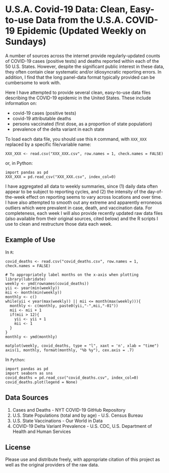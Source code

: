 # U.S.A. Covid-19 Data: Clean, Easy-to-use Data from the U.S.A. COVID-19 Epidemic (Updated Weekly on Sundays)

A number of sources across the internet provide regularly-updated counts of COVID-19 cases (positive tests) and deaths reported within each of the 50 U.S. States. However, despite the significant public interest in these data, they often contain clear systematic and/or idiosyncratic reporting errors. In addition, I find that the long panel-data format typically provided can be cumbersome to work with.

Here I have attempted to provide several clean, easy-to-use data files describing the COVID-19 epidemic in the United States. These include information on:
* covid-19 cases (positive tests)
* covid-19 attributable deaths
* persons vaccinated (first dose, as a proportion of state population)
* prevalence of the delta variant in each state

To load each data file, you should use this ```R``` command, with ```XXX_XXX``` replaced by a specific file/variable name:
```
XXX_XXX <- read.csv("XXX_XXX.csv", row.names = 1, check.names = FALSE)
```
or, in Python:
```
import pandas as pd
XXX_XXX = pd.read_csv("XXX_XXX.csv", index_col=0)
```

I have aggregated all data to weekly summaries, since (1) daily data often appear to be subject to reporting cycles, and (2) the intensity of the day-of-the-week effect on reporting seems to vary across locations and over time. I have also attempted to smooth out any extreme and apparently erroneous outliers which were prevalent in case, death, and vaccination data. For completeness, each week I will also provide recently updated raw data files (also available from their original sources, cited below) and the R scripts I use to clean and restructure those data each week.

## Example of Use
In ```R```:
```
covid_deaths <- read.csv("covid_deaths.csv", row.names = 1, check.names = FALSE)

# To appropriately label months on the x-axis when plotting
library(lubridate)
weekly <- ymd(rownames(covid_deaths))
yii <- year(min(weekly))
mii <- month(min(weekly))
monthly <- c()
while(yii < year(max(weekly)) || mii <= month(max(weekly))){
  monthly <- c(monthly, paste0(yii,"-",mii,"-01"))
  mii <- mii + 1
  if(mii > 12){
    yii <- yii + 1
    mii <- 1
  }
}
monthly <- ymd(monthly)

matplot(weekly, covid_deaths, type = "l", xaxt = 'n', xlab = "time")
axis(1, monthly, format(monthly, "%b %y"), cex.axis = .7)
```

In ```Python```:
```
import pandas as pd
import seaborn as sns
covid_deaths = pd.read_csv("covid_deaths.csv", index_col=0)
covid_deaths.plot(legend = None)
```

## Data Sources
1. Cases and Deaths - NYT COVID-19 GitHub Repository
2. U.S. State Populations (total and by age) - U.S. Census Bureau
3. U.S. State Vaccinations - Our World in Data
4. COVID-19 Delta Variant Prevalence - U.S. CDC, U.S. Department of Health and Human Services

## License
Please use and distribute freely, with appropriate citation of this project as well as the original providers of the raw data.

